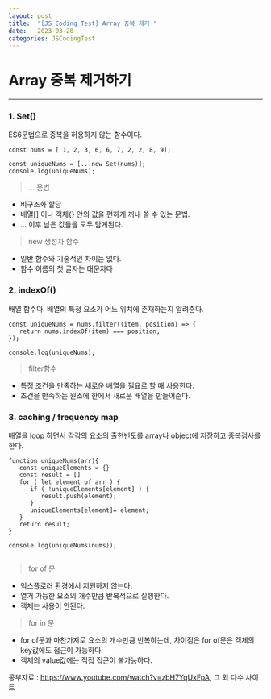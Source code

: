 ```yaml
---
layout: post
title:  "[JS_Coding_Test] Array 중복 제거 "
date:   2023-03-20
categories: JSCodingTest
---
```


# Array 중복 제거하기

--- 

### 1. Set()
ES6문법으로 중복을 허용하지 않는 함수이다. 

```
const nums = [ 1, 2, 3, 6, 6, 7, 2, 2, 8, 9];

const uniqueNums = [...new Set(nums)];
console.log(uniqueNums);
```

> ... 문법
* 비구조화 할당
* 배열[] 이나 객체{} 안의 값을 편하게 꺼내 쓸 수 있는 문법.
* ... 이후 남은 값들을 모두 담게된다. 

> new 생성자 함수
* 일반 함수와 기술적인 차이는 없다.
* 함수 이름의 첫 글자는 대문자다

### 2. indexOf()
배열 함수다. 배열의 특정 요소가 어느 위치에 존재하는지 알려준다. 

```
const uniqueNums = nums.filter((item, position) => {
   return nums.indexOf(item) === position;
});

console.log(uniqueNums);

```

> filter함수
* 특정 조건을 만족하는 새로운 배열을 필요로 할 때 사용한다. 
* 조건을 만족하는 원소에 한에서 새로운 배열을 만들어준다.

### 3. caching / frequency map
배열을 loop 하면서 각각의 요소의 출현빈도를 array나 object에 저장하고 중복검사를 한다.

```
function uniqueNums(arr){
   const uniqueElements = {}
   const result = []
   for ( let element of arr ) {
      if ( !uniqueElements[element] ) {
         result.push(element);
      }
      uniqueElements[element]= element;
   }
   return result;
}

console.log(uniqueNums(nums));
   
```

> for of 문
* 익스플로러 환경에서 지원하지 않는다.
* 열거 가능한 요소의 개수만큼 반복적으로 실행한다. 
* 객체는 사용이 안된다. 

> for in 문
* for of문과 마찬가지로 요소의 개수만큼 반복하는데, 차이점은 for of문은 객체의 key값에도 접근이 가능하다. 
* 객체의 value값에는 직접 접근이 불가능하다. 


공부자료 : https://www.youtube.com/watch?v=zbH7YqUxFpA, 그 외 다수 사이트

